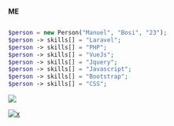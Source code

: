 **ME**
```php

$person = new Person("Manuel", "Bosi", "23");
$person -> skills[] = "Laravel";
$person -> skills[] = "PHP";
$person -> skills[] = "VueJs";
$person -> skills[] = "Jquery";
$person -> skills[] = "Javascript";
$person -> skills[] = "Bootstrap";
$person -> skills[] = "CSS";

```

[![](https://www.codewars.com/users/manuelbosi/badges/large)](https://www.codewars.com/users/manuelbosi/completed_solutions)

[![x](https://github-readme-stats.vercel.app/api/top-langs/?username=manuelbosi&layout=compact&theme=dark)](https://github.com/anuraghazra/github-readme-stats)

